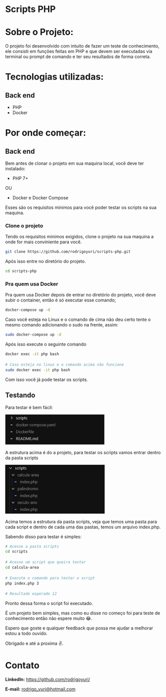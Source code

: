 # Scripts PHP

# Sobre o Projeto:

O projeto foi desenvolvido com intuito de fazer um teste de conhecimento, ele consisti em funções feitas em PHP e que devem ser executadas via terminal ou prompt de comando e ter seu resultados de forma correta.

# Tecnologias utilizadas:

## Back end

- PHP
- Docker

# Por onde começar:

## Back end

Bem antes de clonar o projeto em sua maquina local, você deve ter instalado:

- PHP 7+

OU

- Docker e Docker Compose

Esses são os requisitos minimos para você poder testar os scripts na sua maquina.

### Clone o projeto

Tendo os requisitos minimos exigidos, clone o projeto na sua maquina a onde for mais conviniente para você.

```bash
git clone https://github.com/rodrigoyuri/scripts-php.git
```

Após isso entre no diretório do projeto.

```bash
cd scripts-php
```

### Pra quem usa Docker

Pra quem usa Docker depois de entrar no diretório do projeto, você deve subir o container, então é só executar esse comando;

```bash
docker-compose up -d
```

Caso você esteja no Linux e o comando de cima não deu certo tente o mesmo comando adicionando o sudo na frente, assim:

```bash
sudo docker-compose up -d
```

Após isso execute o seguinte comando

```bash
docker exec -it php bash

# Caso esteja no linux e o comando acima não funcione
sudo docker exec -it php bash
```

Com isso você já pode testar os scripts.

## Testando

Para testar é bem fácil:

![Estrutura Geral](https://github.com/rodrigoyuri/assets-readme/blob/main/scripts-php/estrutura-geral.png)

A estrutura acima é do a projeto, para testar os scripts vamos entrar dentro da pasta scripts

![Estrutura Pasta Scripts](https://github.com/rodrigoyuri/assets-readme/blob/main/scripts-php/estrutura-scripts.png)

Acima temos a estrutura da pasta scripts, veja que temos uma pasta para cada script e dentro de cada uma das pastas, temos um arquivo index.php.

Sabendo disso para testar é simples:

```bash
# Acesse a pasta scripts
cd scripts

# Acesse um script que queira testar
cd calcula-area

# Execute o comando para testar o script
php index.php 3

# Resultado esperado 12
```

Pronto dessa forma o script foi executado.

É um projeto bem simples, mas como eu disse no começo foi para teste de conhecimento então não espere muito 😂.

Espero que goste e qualquer feedback que possa me ajudar a melhorar estou a todo ouvido.

Obrigado e até a proxima ✌️.

# Contato

**LinkedIn:** https://github.com/rodrigoyuri/

**E-mail:** rodrigo_yuri@hotmail.com